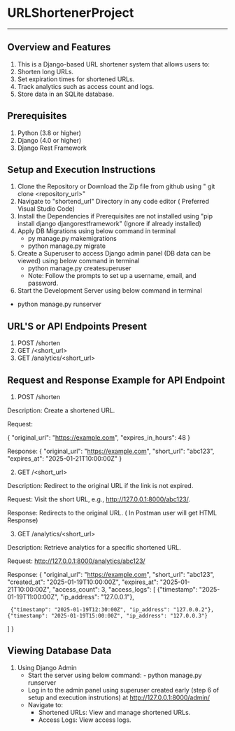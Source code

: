 # URLShortenerProject
--------------------------
Overview and Features
---------------------------
1. This is a Django-based URL shortener system that allows users to:
2. Shorten long URLs.
3. Set expiration times for shortened URLs.
4. Track analytics such as access count and logs.
5. Store data in an SQLite database.

Prerequisites
--------------
1. Python (3.8 or higher)
2. Django (4.0 or higher)
3. Django Rest Framework

Setup and Execution Instructions
---------------------------------
1. Clone the Repository or Download the Zip file from github using " git clone <repository_url>"
2. Navigate to "shortend_url" Directory in any code editor ( Preferred Visual Studio Code)
3. Install the Dependencies if Prerequisites are not installed using "pip install django djangorestframework" (Ignore if already installed)
4. Apply DB Migrations using below command in terminal
   - py manage.py makemigrations
   - python manage.py migrate
6. Create a Superuser to access Django admin panel (DB data can be viewed) using below command in terminal
   - python manage.py createsuperuser
   - Note: Follow the prompts to set up a username, email, and password.
7.  Start the Development Server using below command in terminal
   - python manage.py runserver

URL'S or API Endpoints Present
---------------------------
1. POST /shorten
2. GET  /<short_url>
3. GET /analytics/<short_url>


Request and Response Example for API Endpoint
----------------------------------------------
1. POST /shorten

Description: Create a shortened URL.

Request:

{
  "original_url": "https://example.com",
  "expires_in_hours": 48
}

Response:
{
  "original_url": "https://example.com",
  "short_url": "abc123",
  "expires_at": "2025-01-21T10:00:00Z"
}

2. GET /<short_url>   

Description: Redirect to the original URL if the link is not expired.

Request: Visit the short URL, e.g., http://127.0.0.1:8000/abc123/.

Response: Redirects to the original URL.  ( In Postman user will get HTML Response)

3. GET /analytics/<short_url>

Description: Retrieve analytics for a specific shortened URL.

Request: http://127.0.0.1:8000/analytics/abc123/

Response:
{
  "original_url": "https://example.com",
  "short_url": "abc123",
  "created_at": "2025-01-19T10:00:00Z",
  "expires_at": "2025-01-21T10:00:00Z",
  "access_count": 3,
  "access_logs": [
     {"timestamp": "2025-01-19T11:00:00Z", "ip_address": "127.0.0.1"}, 
     
     {"timestamp": "2025-01-19T12:30:00Z", "ip_address": "127.0.0.2"},
    {"timestamp": "2025-01-19T15:00:00Z", "ip_address": "127.0.0.3"}
  ]
}


Viewing Database Data
----------------------
1. Using Django Admin
    - Start the server using below command:
          - python manage.py runserver
     - Log in to the admin panel using superuser created early (step 6 of setup and execution instrutions) at http://127.0.0.1:8000/admin/
    - Navigate to:
        - Shortened URLs: View and manage shortened URLs.
        - Access Logs: View access logs.
   

   
    



